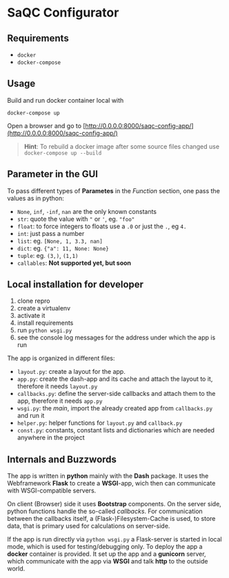 SaQC Configurator
=================

Requirements
------------
- `docker`
- `docker-compose`

Usage
-----
Build and run docker container local with
```shell
docker-compose up
```
Open a browser and go to
[http://0.0.0.0:8000/saqc-config-app/](http://0.0.0.0:8000/saqc-config-app/)

> **Hint**: To rebuild a docker image after some source files changed use `docker-compose up --build`


Parameter in the GUI
--------------------
To pass different types of **Parametes** in the *Function* section, one pass the values
as in python: 
- `None`, `inf`, `-inf`, `nan` are the only known constants
- `str`: quote the value with `"` or `'`, eg. `"foo"`
- `float`: to force integers to floats use a `.0` or just the `.`, eg `4.`
- `int`: just pass a number
- `list`: eg. `[None, 1, 3.3, nan]` 
- `dict`: eg. `{"a": 11, None: None}`
- `tuple`: eg. `(3,)`, `(1,1)`
- `callables`: **Not supported yet, but soon**


Local installation for developer
--------------------------------

1. clone repro
2. create a virtualenv
3. activate it
4. install requirements
5. run `python wsgi.py`
6. see the console log messages for the address under which the app is run

The app is organized in different files:
- `layout.py`: create a layout for the app.
- `app.py`: create the dash-app and its cache and attach the layout to it, therefore it needs `layout.py`
- `callbacks.py`: define the server-side callbacks and attach them to the app, therefore it needs `app.py`
- `wsgi.py`: the *main*, import the already created app from `callbacks.py` and run it
- `helper.py`: helper functions for `layout.py` and `callback.py`
- `const.py`: constants, constant lists and dictionaries which are needed anywhere in the project

Internals and Buzzwords
-----------------------

The app is written in **python** mainly with the **Dash** package.
It uses the Webframework **Flask** to create a **WSGI**-app, wich then can communicate 
with WSGI-compatible servers. 

On client (Browser) side it uses **Bootstrap** components. On the server side, 
python functions handle the so-called *callbacks*. For communication between the 
callbacks itself, a (Flask-)Filesystem-Cache is used, to store data, that is primary 
used for calculations on server-side.

If the app is run directly via `python wsgi.py` a Flask-server is started in local mode,
which is used for testing/debugging only.
To deploy the app a **docker** container is provided. It set up the app and a 
**gunicorn** server, which communicate with the app via **WSGI** and talk **http** to 
the outside world.